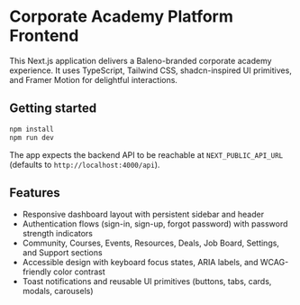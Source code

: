 # Corporate Academy Platform Frontend

This Next.js application delivers a Baleno-branded corporate academy experience. It uses TypeScript, Tailwind CSS, shadcn-inspired UI primitives, and Framer Motion for delightful interactions.

## Getting started

```bash
npm install
npm run dev
```

The app expects the backend API to be reachable at `NEXT_PUBLIC_API_URL` (defaults to `http://localhost:4000/api`).

## Features

- Responsive dashboard layout with persistent sidebar and header
- Authentication flows (sign-in, sign-up, forgot password) with password strength indicators
- Community, Courses, Events, Resources, Deals, Job Board, Settings, and Support sections
- Accessible design with keyboard focus states, ARIA labels, and WCAG-friendly color contrast
- Toast notifications and reusable UI primitives (buttons, tabs, cards, modals, carousels)
